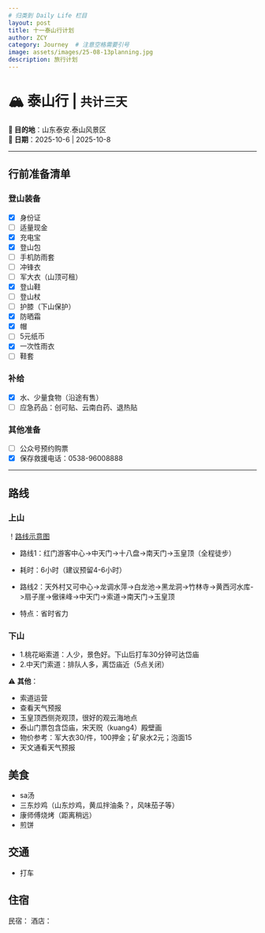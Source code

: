 ```yaml
---
# 归类到 Daily Life 栏目
layout: post
title: 十一泰山行计划
author: ZCY
category: Journey  # 注意空格需要引号
image: assets/images/25-08-13planning.jpg
description: 旅行计划
---
```


# 🏔 泰山行 | `共计三天`  
**📍 目的地**：山东泰安.泰山风景区  
**📅 日期**：2025-10-6 | 2025-10-8 

---

## 行前准备清单  
### 登山装备  
- [x] 身份证
- [ ] 适量现金
- [x] 充电宝
- [x] 登山包
- [ ] 手机防雨套  
- [ ] 冲锋衣
- [ ] 军大衣（山顶可租）
- [x] 登山鞋
- [ ] 登山杖
- [ ] 护膝（下山保护）
- [x] 防晒霜
- [x] 帽   
- [ ] 5元纸币
- [x] 一次性雨衣
- [ ] 鞋套

### 补给  
- [x] 水、少量食物（沿途有售）
- [ ] 应急药品：创可贴、云南白药、退热贴  

### 其他准备  
- [ ] 公众号预约购票   
- [x] 保存救援电话：0538-96008888  
  
---

## 路线
### 上山
！[路线示意图](https://zcyyy.github.io/assets/images/route.jpg)
- 路线1：红门游客中心->中天门->十八盘->南天门->玉皇顶（全程徒步）
- 耗时：6小时（建议预留4-6小时）

- 路线2：天外村又可中心->龙调水萍->白龙池->黑龙洞->竹林寺->黄西河水库->扇子崖->傲徕峰->中天门->索道->南天门->玉皇顶
- 特点：省时省力

### 下山
- 1.桃花峪索道：人少，景色好。下山后打车30分钟可达岱庙
- 2.中天门索道：排队人多，离岱庙近（5点关闭）

⚠️ **其他**：  
- 索道运营
- 查看天气预报
- 玉皇顶西侧尧观顶，很好的观云海地点
- 泰山门票包含岱庙，宋天贶（kuang4）殿壁画
- 物价参考：军大衣30/件，100押金；矿泉水2元；泡面15
- 天文通看天气预报

## 美食
- sa汤
- 三东炒鸡（山东炒鸡，黄瓜拌油条？，风味茄子等）
- 康师傅烧烤（距离稍远）
- 煎饼

## 交通
- 打车

## 住宿
民宿：
酒店：